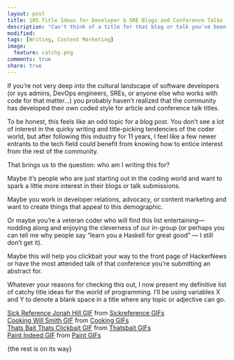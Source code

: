 ```yaml
---
layout: post
title: 105 Title Ideas for Developer & SRE Blogs and Conference Talks
description: "Can't think of a title for that blog or talk you've been working on? Software and ops engineers need look no further..."
modified: 
tags: [Writing, Content Marketing]
image:
  feature: catchy.png
comments: true
share: true
---
```


If you’re not very deep into the cultural landscape of software developers (or sys admins, DevOps engineers, SREs, or anyone else who works with code for that matter…) you probably haven’t realized that the community has developed their own coded style for article and conference talk titles.

To be honest, this feels like an odd topic for a blog post. You don’t see a lot of interest in the quirky writing and title-picking tendencies of the coder world, but after following this industry for 11 years, I feel like a few newer entrants to the tech field could benefit from knowing how to entice interest from the rest of the community.

That brings us to the question: who am I writing this for? 

Maybe it’s people who are just starting out in the coding world and want to spark a little more interest in their blogs or talk submissions. 

Maybe you work in developer relations, advocacy, or content marketing and want to create things that appeal to this demographic. 

Or maybe you’re a veteran coder who will find this list entertaining—nodding along and enjoying the cleverness of our in-group (or perhaps you can tell me why people say “learn you a Haskell for great good” — I still don’t get it). 

Maybe this will help you clickbait your way to the front page of HackerNews or have the most attended talk of that conference you’re submitting an abstract for. 

Whatever your reasons for checking this out, I now present my definitive list of catchy title ideas for the world of programming. I’ll be using variables X and Y to denote a blank space in a title where any topic or adjective can go.

<div class="tenor-gif-embed" data-postid="5235973" data-share-method="host" data-width="100%" data-aspect-ratio="2.402173913043478"><a href="https://tenor.com/view/sick-reference-jonah-hill-bro-this-is-the-end-awkward-gif-5235973">Sick Reference Jonah Hill GIF</a> from <a href="https://tenor.com/search/sickreference-gifs">Sickreference GIFs</a></div><script type="text/javascript" async src="https://tenor.com/embed.js"></script>

<div class="tenor-gif-embed" data-postid="17055211" data-share-method="host" data-width="100%" data-aspect-ratio="1.4910179640718566"><a href="https://tenor.com/view/cooking-will-smith-fire-fresh-prince-gif-17055211">Cooking Will Smith GIF</a> from <a href="https://tenor.com/search/cooking-gifs">Cooking GIFs</a></div><script type="text/javascript" async src="https://tenor.com/embed.js"></script>

<div class="tenor-gif-embed" data-postid="17021248" data-share-method="host" data-width="100%" data-aspect-ratio="1.6274509803921569"><a href="https://tenor.com/view/thats-bait-thats-clickbait-bait-clickbait-mad-max-gif-17021248">Thats Bait Thats Clickbait GIF</a> from <a href="https://tenor.com/search/thatsbait-gifs">Thatsbait GIFs</a></div><script type="text/javascript" async src="https://tenor.com/embed.js"></script>

<div class="tenor-gif-embed" data-postid="4977339" data-share-method="host" data-width="100%" data-aspect-ratio="1.4285714285714286"><a href="https://tenor.com/view/paint-indeed-gif-4977339">Paint Indeed GIF</a> from <a href="https://tenor.com/search/paint-gifs">Paint GIFs</a></div><script type="text/javascript" async src="https://tenor.com/embed.js"></script>

{the rest is on its way}

